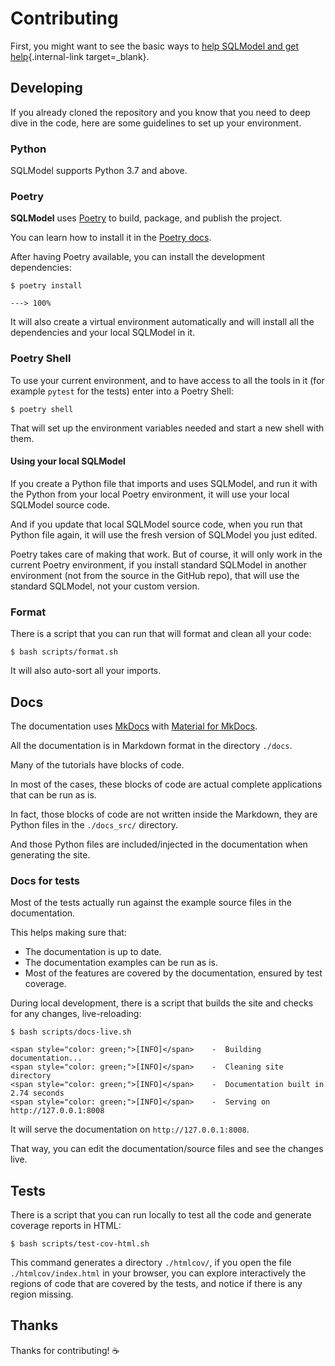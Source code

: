 # Contributing

First, you might want to see the basic ways to [help SQLModel and get help](help.md){.internal-link target=\_blank}.

## Developing

If you already cloned the repository and you know that you need to deep dive in the code, here are some guidelines to set up your environment.

### Python

SQLModel supports Python 3.7 and above.

### Poetry

**SQLModel** uses <a href="https://python-poetry.org/" class="external-link" target="_blank">Poetry</a> to build, package, and publish the project.

You can learn how to install it in the <a href="https://python-poetry.org/docs/#installation" class="external-link" target="_blank">Poetry docs</a>.

After having Poetry available, you can install the development dependencies:

<div class="termy">

```console
$ poetry install

---> 100%
```

</div>

It will also create a virtual environment automatically and will install all the dependencies and your local SQLModel in it.

### Poetry Shell

To use your current environment, and to have access to all the tools in it (for example `pytest` for the tests) enter into a Poetry Shell:

<div class="termy">

```console
$ poetry shell
```

</div>

That will set up the environment variables needed and start a new shell with them.

#### Using your local SQLModel

If you create a Python file that imports and uses SQLModel, and run it with the Python from your local Poetry environment, it will use your local SQLModel source code.

And if you update that local SQLModel source code, when you run that Python file again, it will use the fresh version of SQLModel you just edited.

Poetry takes care of making that work. But of course, it will only work in the current Poetry environment, if you install standard SQLModel in another environment (not from the source in the GitHub repo), that will use the standard SQLModel, not your custom version.

### Format

There is a script that you can run that will format and clean all your code:

<div class="termy">

```console
$ bash scripts/format.sh
```

</div>

It will also auto-sort all your imports.

## Docs

The documentation uses <a href="https://www.mkdocs.org/" class="external-link" target="_blank">MkDocs</a> with <a href="https://squidfunk.github.io/mkdocs-material/" class="external-link" target="_blank">Material for MkDocs</a>.

All the documentation is in Markdown format in the directory `./docs`.

Many of the tutorials have blocks of code.

In most of the cases, these blocks of code are actual complete applications that can be run as is.

In fact, those blocks of code are not written inside the Markdown, they are Python files in the `./docs_src/` directory.

And those Python files are included/injected in the documentation when generating the site.

### Docs for tests

Most of the tests actually run against the example source files in the documentation.

This helps making sure that:

- The documentation is up to date.
- The documentation examples can be run as is.
- Most of the features are covered by the documentation, ensured by test coverage.

During local development, there is a script that builds the site and checks for any changes, live-reloading:

<div class="termy">

```console
$ bash scripts/docs-live.sh

<span style="color: green;">[INFO]</span>    -  Building documentation...
<span style="color: green;">[INFO]</span>    -  Cleaning site directory
<span style="color: green;">[INFO]</span>    -  Documentation built in 2.74 seconds
<span style="color: green;">[INFO]</span>    -  Serving on http://127.0.0.1:8008
```

</div>

It will serve the documentation on `http://127.0.0.1:8008`.

That way, you can edit the documentation/source files and see the changes live.

## Tests

There is a script that you can run locally to test all the code and generate coverage reports in HTML:

<div class="termy">

```console
$ bash scripts/test-cov-html.sh
```

</div>

This command generates a directory `./htmlcov/`, if you open the file `./htmlcov/index.html` in your browser, you can explore interactively the regions of code that are covered by the tests, and notice if there is any region missing.

## Thanks

Thanks for contributing! ☕
